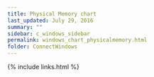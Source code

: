```yaml
---
title: Physical Memory chart
last_updated: July 29, 2016
summary: ""
sidebar: c_windows_sidebar
permalink: windows_chart_physicalmemory.html
folder: ConnectWindows
---
```





{% include links.html %}
